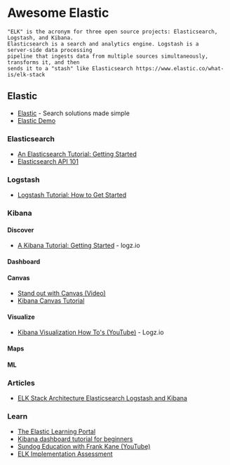 # Awesome Elastic

```
"ELK" is the acronym for three open source projects: Elasticsearch, Logstash, and Kibana. 
Elasticsearch is a search and analytics engine. Logstash is a server‑side data processing 
pipeline that ingests data from multiple sources simultaneously, transforms it, and then 
sends it to a "stash" like Elasticsearch https://www.elastic.co/what-is/elk-stack
```


## Elastic
* [Elastic](https://www.elastic.co/) - Search solutions made simple
* [Elastic Demo](https://demo.elastic.co)

### Elasticsearch
* [An Elasticsearch Tutorial: Getting Started](https://logz.io/blog/elasticsearch-tutorial/)
* [Elasticsearch API 101](https://logz.io/blog/elasticsearch-api/)

### Logstash
* [Logstash Tutorial: How to Get Started](https://logz.io/blog/logstash-tutorial/)


### Kibana

#### Discover
* [A Kibana Tutorial: Getting Started](https://logz.io/blog/kibana-tutorial/) - logz.io

#### Dashboard


#### Canvas
* [Stand out with Canvas (Video)](https://www.youtube.com/watch?v=ZqvF_5-1xjQ)
* [Kibana Canvas Tutorial](https://www.youtube.com/watch?v=uV97aUjs50A)

#### Visualize
* [Kibana Visualization How To's (YouTube)](https://www.youtube.com/watch?v=0E0P8kvnKqY&list=PLBrlta4ARpCjk4APmfrB6oBAsuLCy1Pkq) - Logz.io

#### Maps

#### ML


### Articles
* [ELK Stack Architecture Elasticsearch Logstash and Kibana](https://sysadminxpert.com/elk-stack-architecture-elasticsearch-logstash-and-kibana/)

### Learn
* [The Elastic Learning Portal](https://learn.elastic.co/)
* [Kibana dashboard tutorial for beginners](https://www.ionos.com/digitalguide/online-marketing/web-analytics/kibana-tutorial/)
* [Sundog Education with Frank Kane (YouTube)](https://www.youtube.com/watch?v=WhXOdGhfE6o&list=PLBtyBPTlyC7sPQDrYOEcQC3d1txIwF299)
* [ELK Implementation Assessment](https://logz.io/elk-assessment/)
